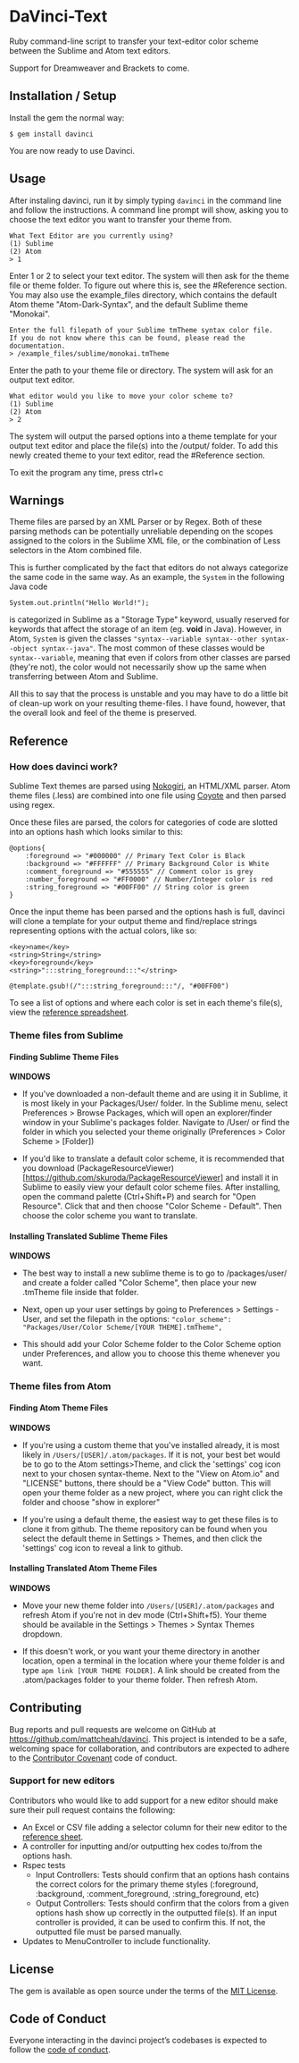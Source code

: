 # DaVinci-Text
Ruby command-line script to transfer your text-editor color scheme between the Sublime and Atom text editors. 

Support for Dreamweaver and Brackets to come.

## Installation / Setup

Install the gem the normal way:

    $ gem install davinci
    
You are now ready to use Davinci.

## Usage

After instaling davinci, run it by simply typing `davinci` in the command line and follow the instructions.
A command line prompt will show, asking you to choose the text editor you want to transfer your theme from. 

    What Text Editor are you currently using?
    (1) Sublime
    (2) Atom
    > 1

Enter 1 or 2 to select your text editor. The system will then ask for the theme file or theme folder. 
To figure out where this is, see the #Reference section.
You may also use the example_files directory, which contains the default Atom theme "Atom-Dark-Syntax", and the default Sublime theme "Monokai".  

    Enter the full filepath of your Sublime tmTheme syntax color file.
    If you do not know where this can be found, please read the documentation.
    > /example_files/sublime/monokai.tmTheme
    
Enter the path to your theme file or directory. The system will ask for an output text editor.

    What editor would you like to move your color scheme to?
    (1) Sublime
    (2) Atom
    > 2
    
The system will output the parsed options into a theme template for your output text editor and place the file(s) into the /output/ folder. 
To add this newly created theme to your text editor, read the #Reference section. 

To exit the program any time, press ctrl+c

## Warnings

Theme files are parsed by an XML Parser or by Regex. Both of these parsing methods can be potentially unreliable depending on the scopes assigned to the colors in the Sublime XML file, or the combination of Less selectors in the Atom combined file. 

This is further complicated by the fact that editors do not always categorize the same code in the same way. As an example, the `System` in the following Java code

    System.out.println("Hello World!");

is categorized in Sublime as a "Storage Type" keyword, usually reserved for keywords that affect the storage of an item (eg. __void__ in Java). However, in Atom, `System` is given the classes `"syntax--variable syntax--other syntax--object syntax--java"`. The most common of these classes would be `syntax--variable`, meaning that even if colors from other classes are parsed (they're not), the color would not necessarily show up the same when transferring between Atom and Sublime.  

All this to say that the process is unstable and you may have to do a little bit of clean-up work on your resulting theme-files. I have found, however, that the overall look and feel of the theme is preserved.

## Reference

### How does davinci work?

Sublime Text themes are parsed using [Nokogiri](https://github.com/sparklemotion/nokogiri), an HTML/XML parser. 
Atom theme files (.less) are combined into one file using [Coyote](https://github.com/xorcery/coyote) and then parsed using regex.

Once these files are parsed, the colors for categories of code are slotted into an options hash which looks similar to this: 

    @options{
        :foreground => "#000000" // Primary Text Color is Black
        :background => "#FFFFFF" // Primary Background Color is White
        :comment_foreground => "#555555" // Comment color is grey
        :number_foreground => "#FF0000" // Number/Integer color is red
        :string_foreground => "#00FF00" // String color is green
    }
    
Once the input theme has been parsed and the options hash is full, davinci will clone a template for your output theme and find/replace strings representing options with the actual colors, like so: 

    <key>name</key>
	<string>String</string>
	<key>foreground</key>
	<string>":::string_foreground:::"</string>
	
    @template.gsub!(/":::string_foreground:::"/, "#00FF00")

To see a list of options and where each color is set in each theme's file(s), view the [reference spreadsheet](https://docs.google.com/spreadsheets/d/1DqhOP7L2ApQSOU6tKnh1Bx-92pzY7-BJK2Yccf6wr-c/edit?usp=sharing). 

### Theme files from Sublime

#### Finding Sublime Theme Files

__WINDOWS__

* If you've downloaded a non-default theme and are using it in Sublime, it is most likely in your Packages/User/ folder. In the Sublime menu, select Preferences > Browse Packages, which will open an explorer/finder window in your Sublime's packages folder. Navigate to /User/ or find the folder in which you selected your theme originally (Preferences > Color Scheme > [Folder])

* If you'd like to translate a default color scheme, it is recommended that you download (PackageResourceViewer)[https://github.com/skuroda/PackageResourceViewer] and install it in Sublime to easily view your default color scheme files. After installing, open the command palette (Ctrl+Shift+P) and search for "Open Resource". Click that and then choose "Color Scheme - Default". Then choose the color scheme you want to translate.

#### Installing Translated Sublime Theme Files

__WINDOWS__

* The best way to install a new sublime theme is to go to /packages/user/ and create a folder called "Color Scheme", then place your new .tmTheme file inside that folder. 

* Next, open up your user settings by going to Preferences > Settings - User, and set the filepath in the options: `"color_scheme": "Packages/User/Color Scheme/[YOUR THEME].tmTheme",`

* This should add your Color Scheme folder to the Color Scheme option under Preferences, and allow you to choose this theme whenever you want. 

### Theme files from Atom

#### Finding Atom Theme Files

__WINDOWS__

* If you're using a custom theme that you've installed already, it is most likely in `/Users/[USER]/.atom/packages`. If it is not, your best bet would be to go to the Atom settings>Theme, and click the 'settings' cog icon next to your chosen syntax-theme. Next to the "View on Atom.io" and "LICENSE" buttons, there should be a "View Code" button. This will open your theme folder as a new project, where you can right click the folder and choose "show in explorer"

* If you're using a default theme, the easiest way to get these files is to clone it from github. The theme repository can be found when you select the default theme in Settings > Themes, and then click the 'settings' cog icon to reveal a link to github.

#### Installing Translated Atom Theme Files

__WINDOWS__

* Move your new theme folder into `/Users/[USER]/.atom/packages` and refresh Atom if you're not in dev mode (Ctrl+Shift+f5). Your theme should be available in the Settings > Themes > Syntax Themes dropdown. 

* If this doesn't work, or you want your theme directory in another location, open a terminal in the location where your theme folder is and type `apm link [YOUR THEME FOLDER]`. A link should be created from the .atom/packages folder to your theme folder. Then refresh Atom.  

## Contributing

Bug reports and pull requests are welcome on GitHub at https://github.com/mattcheah/davinci. This project is intended to be a safe, welcoming space for collaboration, and contributors are expected to adhere to the [Contributor Covenant](http://contributor-covenant.org) code of conduct.

### Support for new editors

Contributors who would like to add support for a new editor should make sure their pull request contains the following: 
* An Excel or CSV file adding a selector column for their new editor to the [reference sheet](https://docs.google.com/spreadsheets/d/1DqhOP7L2ApQSOU6tKnh1Bx-92pzY7-BJK2Yccf6wr-c/edit?usp=sharing). 
* A controller for inputting and/or outputting hex codes to/from the options hash.
* Rspec tests
    * Input Controllers: Tests should confirm that an options hash contains the correct colors for the primary theme styles (:foreground, :background, :comment_foreground, :string_foreground, etc)
    * Output Controllers: Tests should confirm that the colors from a given options hash show up correctly in the outputted file(s). If an input controller is provided, it can be used to confirm this. If not, the outputted file must be parsed manually. 
* Updates to MenuController to include functionality.

## License

The gem is available as open source under the terms of the [MIT License](http://opensource.org/licenses/MIT).

## Code of Conduct

Everyone interacting in the davinci project’s codebases is expected to follow the [code of conduct](https://github.com/mattcheah/davinci/blob/master/CODE_OF_CONDUCT.md).